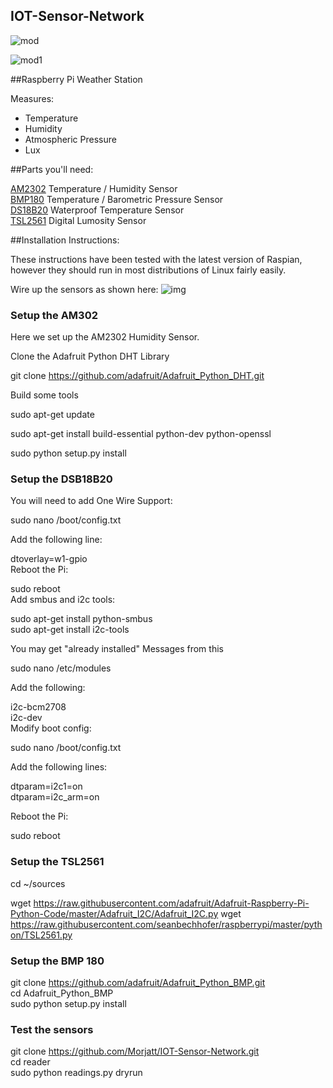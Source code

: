 
## IOT-Sensor-Network
![mod](https://user-images.githubusercontent.com/25153383/33517256-ddc5fd74-d7a6-11e7-967a-d347e390c9a9.jpg)

![mod1](https://user-images.githubusercontent.com/25153383/33517278-1fd29af6-d7a7-11e7-9559-40edc8c1e48e.jpg)

##Raspberry Pi Weather Station

Measures:

- Temperature
- Humidity
- Atmospheric Pressure
- Lux



##Parts you'll need:

[AM2302](http://www.adafruit.com/products/393) Temperature / Humidity Sensor  
[BMP180](http://www.adafruit.com/products/1603) Temperature / Barometric Pressure Sensor  
[DS18B20](http://www.adafruit.com/products/374) Waterproof Temperature Sensor  
[TSL2561](http://www.adafruit.com/products/439) Digital Lumosity Sensor  

##Installation Instructions:

These instructions have been tested with the latest version of Raspian, however they should run in most distributions of Linux fairly easily.

Wire up the sensors as shown here: 
![img](https://user-images.githubusercontent.com/25153383/33514127-e24c1640-d773-11e7-9947-feb35a3e86dc.png)

### Setup the AM302

Here we set up the AM2302 Humidity Sensor.

Clone the Adafruit Python DHT Library

git clone https://github.com/adafruit/Adafruit_Python_DHT.git  

Build some tools  

sudo apt-get update  

sudo apt-get install build-essential python-dev python-openssl  

sudo python setup.py install    
### Setup the DSB18B20    

You will need to add One Wire Support:    

sudo nano /boot/config.txt  

Add the following line:      

dtoverlay=w1-gpio      
Reboot the Pi:    

sudo reboot  
Add smbus and i2c tools:  

sudo apt-get install python-smbus  
sudo apt-get install i2c-tools  

You may get "already installed" Messages from this  

sudo nano /etc/modules

Add the following:  

i2c-bcm2708   
i2c-dev  
Modify boot config:  

sudo nano /boot/config.txt  

Add the following lines:  

dtparam=i2c1=on  
dtparam=i2c_arm=on  

Reboot the Pi:  

sudo reboot  

### Setup the TSL2561  

cd ~/sources  

wget https://raw.githubusercontent.com/adafruit/Adafruit-Raspberry-Pi-Python-Code/master/Adafruit_I2C/Adafruit_I2C.py 
wget https://raw.githubusercontent.com/seanbechhofer/raspberrypi/master/python/TSL2561.py  


### Setup the BMP 180 

git clone https://github.com/adafruit/Adafruit_Python_BMP.git  
cd Adafruit_Python_BMP  
sudo python setup.py install  

### Test the sensors  

git clone https://github.com/Morjatt/IOT-Sensor-Network.git  
cd reader  
sudo python readings.py dryrun
